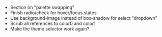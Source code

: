 - Section on "palette swapping"
- Finish radio/check for hover/focus states
- Use background-image instead of box-shadow for select "dropdown"
- Scrub all references to color0 and color1
- Make the theme selector work again?
